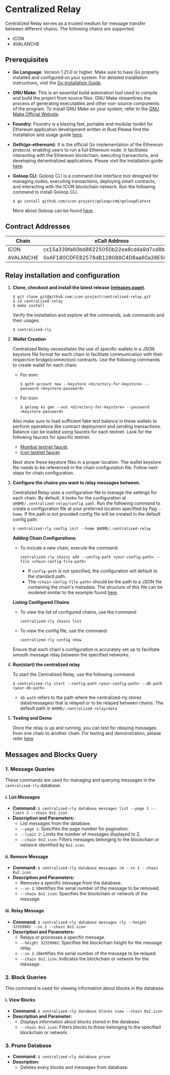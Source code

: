 # Centralized Relay
Centralized Relay serves as a trusted medium for message transfer between different chains.
The following chains are supported:
- ICON
- AVALANCHE

## Prerequisites

- **Go Language**: Version 1.21.0 or higher. Make sure to have Go properly installed and configured on your system. 
   For detailed installation instructions, visit the [Go Installation Guide](https://go.dev/doc/install).

- **GNU Make**: This is an essential build automation tool used to compile and build the project from source files. 
   GNU Make streamlines the process of generating executables and other non-source components of the program. 
   To install GNU Make on your system, refer to the [GNU Make Official Website](https://www.gnu.org/software/make/).

- **Foundry**: Foundry is a blazing fast, portable and modular toolkit for Ethereum application development written in Rust.Please find the installation and usage guide [here](https://book.getfoundry.sh/getting-started/installation).

- **Geth(go-ethereum)**: It is the official Go implementation of the Ethereum protocol, enabling users to run a full Ethereum node. 
   It facilitates interacting with the Ethereum blockchain, executing transactions, and developing decentralized applications.
   Please visit the installation guide [here](https://geth.ethereum.org/docs/getting-started/installing-geth).

- **Goloop CLI**: Goloop CLI is a command-line interface tool designed for managing nodes, executing transactions, deploying smart contracts, and interacting with the ICON blockchain network. Run the following command to install Goloop CLI.
   ```shell
   $ go install github.com/icon-project/goloop/cmd/goloop@latest
   ```
    More about Goloop can be found [here](https://docs.icon.community/concepts/computational-utilities/goloop).  

## Contract Addresses
| Chain     | xCall Address                               | Connection Address                         | Networks | 
|-----------|---------------------------------------------|--------------------------------------------|----------|
| ICON      | cx15a339fa60bd86225050b22ea8cd4a9d7cd8bb83  | cxb2b31a5252bfcc9be29441c626b8b918d578a58b | lisbon   | 
| AVALANCHE | 0xAF180CDFE82578dB128088C4D8aa60a38E5CF505  | 0x2500986cCD5e804B206925780e66628e88fE49f3 | fuji     |


## Relay installation and configuration
1. **Clone, checkout and install the latest release ([releases page](https://github.com/icon-project/centralised-relay/releases)).**

    ```shell
    $ git clone git@github.com:icon-project/centralised-relay.git
    $ cd centralised-relay
    $ make install
    ```
   Verify the installation and explore all the commands, sub commands and their usages.
    ```shell
   $ centralized-rly
    ```
2. **Wallet Creation**

   Centralized Relay necessitates the use of specific wallets in a JSON keystore file format for each chain to facilitate communication with their respective bridge(connection) contracts. 
   Use the following commands to create wallet for each chain:

   - For evm:
     ```shell
     $ geth account new --keystore <directory-for-keystore> --password <keystore-password>
     ```
   - For icon:
     ```shell
     $ goloop ks gen --out <directory-for-keystore> --password <keystore-password>
     ```
   Also make sure to load sufficient fake test balance in these wallets to perform operations like contract deployment and sending transactions.
   Balance can be loaded using faucets for each testnet. Look for the following faucets for specific testnet.
    - [Mumbai testnet faucet](https://mumbaifaucet.com/).
    - [Icon testnet faucet](https://faucet.iconosphere.io/).
   
   Next store these keystore files in a proper location. The wallet keystore file needs to be referenced in the chain configuration file. Follow next steps for chain configuration.

4. **Configure the chains you want to relay messages between.**

   Centralized Relay uses a configuration file to manage the settings for each chain. By default, it looks for the configuration at `$HOME/.centralized-relay/config.yaml`.
   Run the following command to create a configuration file at your preferred location specified by flag `--home`. If the path is not provided
   config file will be created in the default config path.
   ```shell
   $ centralized-rly config init --home $HOME/.centralized-relay
   ```
   **Adding Chain Configurations**:

   - To include a new chain, execute the command:
     ```shell
     centralized-rly chains add --config-path <your-config-path> --file <chain-config-file-path>
     ```
     - If `config-path` is not specified, the configuration will default to the standard path.
     - The `<chain-config-file-path>` should be the path to a JSON file containing the chain's metadata. The structure of this file can be modeled similar to the example found [here](/example/configs).

   **Listing Configured Chains**:
   - To view the list of configured chains, use the command:
     ```shell
     centralized-rly chains list
     ```
   - To view the config file, use the command:
      ```shell
     centralized-rly config show
     ```

   Ensure that each chain's configuration is accurately set up to facilitate smooth message relay between the specified networks.

5. **Run(start) the centralized relay**

   To start the Centralized Relay, use the following command:
   ```shell
   $ centralized-rly start --config-path <your-config-path> --db-path <your-db-path>
   ```
   - `db-path` refers to the path where the centralized-rly stores data(messages)
   that is relayed or to be relayed between chains. The default path is ```$HOME/.centralized-relay/data```
   
6. **Testing and Demo**
   
   Once the relay is up and running, you can test for relaying messages from one chain to another chain. For
   testing and demonstration, please refer [here]()

## Messages and Blocks Query

### 1. Message Queries
These commands are used for managing and querying messages in the `centralized-rly` database.

#### i. List Messages
- **Command:** `$ centralized-rly database messages list --page 1 --limit 2 --chain 0x2.icon`
- **Description and Parameters:**
    - List messages from the database.
    - `--page 1`: Specifies the page number for pagination.
    - `--limit 2`: Limits the number of messages displayed to 2.
    - `--chain 0x2.icon`: Filters messages belonging to the blockchain or network identified by `0x2.icon`.

#### ii. Remove Message
- **Command:** `$ centralized-rly database messages rm --sn 1 --chain 0x2.icon`
- **Description and Parameters:**
    - Removes a specific message from the database.
    - `--sn 1`: Identifies the serial number of the message to be removed.
    - `--chain 0x2.icon`: Specifies the blockchain or network of the message.

#### iii. Relay Message
- **Command:** `$ centralized-rly database messages rly --height 32359902 --sn 2 --chain 0x2.icon`
- **Description and Parameters:**
    - Relays or processes a specific message.
    - `--height 32359902`: Specifies the blockchain height for the message relay.
    - `--sn 2`: Identifies the serial number of the message to be relayed.
    - `--chain 0x2.icon`: Indicates the blockchain or network for the message.

### 2. Block Queries
This command is used for viewing information about blocks in the database.

#### i. View Blocks
- **Command:** `$ centralized-rly database blocks view --chain 0x2.icon`
- **Description and Parameter:**
    - Displays information about blocks stored in the database.
    - `--chain 0x2.icon`: Filters blocks to those belonging to the specified blockchain or network.

### 3. Prune Database
- **Command:** `$ centralized-rly database prune`
- **Description:**
    - Deletes every blocks and messages from database.

  

  